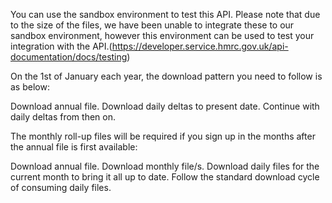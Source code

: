 You can use the sandbox environment to test this API. Please note that due to the size of the files, we have been unable to integrate these to our sandbox environment, however this environment can be used to test your integration with the API.(https://developer.service.hmrc.gov.uk/api-documentation/docs/testing)

On the 1st of January each year, the download pattern you need to follow is as below:

Download annual file.
Download daily deltas to present date.
Continue with daily deltas from then on.

The monthly roll-up files will be required if you sign up in the months after the annual file is first available:


Download annual file.
Download monthly file/s.
Download daily files for the current month to bring it all up to date.
Follow the standard download cycle of consuming daily files.